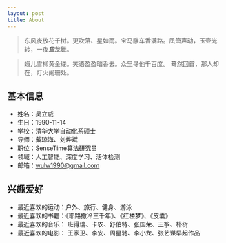 ```yaml
---
layout: post
title: About
---
```


> 东风夜放花千树。更吹落、星如雨。宝马雕车香满路。凤箫声动，玉壶光转，一夜***鱼***龙舞。

> 蛾儿雪柳黄金缕。笑语盈盈暗香去。众里寻他千百度。 蓦然回首，那人却在，灯火阑珊处。

## 基本信息
 - 姓名：吴立威
 - 生日：1990-11-14
 - 学校：清华大学自动化系硕士
 - 导师：戴琼海、刘烨斌
 - 职位：SenseTime算法研究员
 - 领域：人工智能、深度学习、活体检测
 - 邮箱：wulw1990@gmail.com

## 兴趣爱好
 - 最近喜欢的运动：户外、旅行、健身、游泳
 - 最近喜欢的书籍：《耶路撒冷三千年》、《红楼梦》、《皮囊》
 - 最近喜欢的音乐： 班得瑞、卡农、舒伯特、张国荣、王筝、朴树
 - 最近喜欢的电影： 王家卫、李安、周星驰、李小龙、张艺谋早起作品


